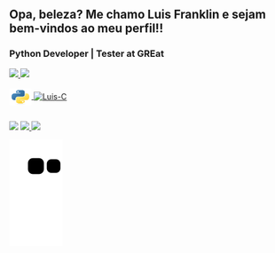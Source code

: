 ## Opa, beleza? Me chamo Luis Franklin e sejam bem-vindos ao meu perfil!!
### Python Developer | Tester at GREat

 <div>
  <a href="https://github.com/luisfranklinn">
  <img height="180em" src="https://github-readme-stats.vercel.app/api?username=luisfranklinn&show_icons=false&theme=dark&include_all_commits=true&count_private=true"/>
  <img height="180em" src="https://github-readme-stats.vercel.app/api/top-langs/?username=luisfranklinn&layout=compact&langs_count=7&theme=dark"/>
</div>
<div style="display: inline_block"><br>
  
  <img align="center" alt="Luis-Python" height="30" width="40" src="https://raw.githubusercontent.com/devicons/devicon/master/icons/python/python-original.svg">
 <img align="center" alt="Luis-C" height="30" widht="40" img src="https://cdn.jsdelivr.net/gh/devicons/devicon/icons/c/c-original.svg">
</div>
  
  ##
 
<div> 
  <a href="https://www.instagram.com/luisfranklinn/" target="_blank"><img src="https://img.shields.io/badge/-Instagram-%23E4405F?style=for-the-badge&logo=instagram&logoColor=white" target="_blank"></a>
 	<a href="https://twitter.com/luisfranklinn"/"target_blank"><img src="https://img.shields.io/badge/Twitter-1DA1F2?style=for-the-badge&logo=twitter&logoColor=white">
  <a href="https://www.linkedin.com/in/luis-antonio-viana-franklin-2555b0203/" target="_blank"><img src="https://img.shields.io/badge/-LinkedIn-%230077B5?style=for-the-badge&logo=linkedin&logoColor=white" target="_blank"></a> 
 
  ![Snake animation](https://github.com/rafaballerini/rafaballerini/blob/output/github-contribution-grid-snake.svg)
 
</div>
